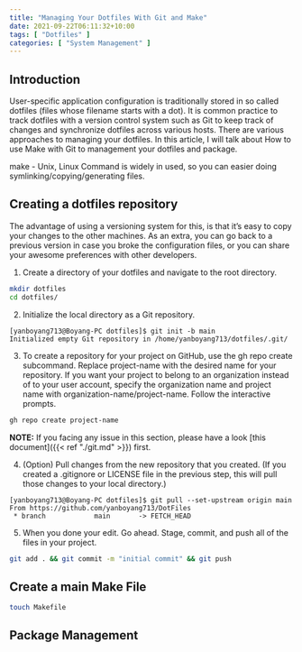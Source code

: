 ```yaml
---
title: "Managing Your Dotfiles With Git and Make"
date: 2021-09-22T06:11:32+10:00
tags: [ "Dotfiles" ]
categories: [ "System Management" ]
---
```


## Introduction
User-specific application configuration is traditionally stored in so called dotfiles (files whose filename starts with a dot). It is common practice to track dotfiles with a version control system such as Git to keep track of changes and synchronize dotfiles across various hosts.
There are various approaches to managing your dotfiles. In this article, I will talk about How to use Make with Git to management your dotfiles and package.

make - Unix, Linux Command is widely in used, so you can easier doing symlinking/copying/generating files.

## Creating a dotfiles repository
The advantage of using a versioning system for this, is that it’s easy to copy your changes to the other machines. As an extra, you can go back to a previous version in case you broke the configuration files, or you can share your awesome preferences with other developers.

1. Create a directory of your dotfiles and navigate to the root directory.
```bash
mkdir dotfiles
cd dotfiles/
```
2. Initialize the local directory as a Git repository.
```console
[yanboyang713@Boyang-PC dotfiles]$ git init -b main
Initialized empty Git repository in /home/yanboyang713/dotfiles/.git/
```

3. To create a repository for your project on GitHub, use the gh repo create subcommand. Replace project-name with the desired name for your repository. If you want your project to belong to an organization instead of to your user account, specify the organization name and project name with organization-name/project-name. Follow the interactive prompts.

```bash
gh repo create project-name
```

**NOTE:** If you facing any issue in this section, please have a look [this document]({{< ref "./git.md" >}}) first.

4. (Option) Pull changes from the new repository that you created. (If you created a .gitignore or LICENSE file in the previous step, this will pull those changes to your local directory.)
```console
[yanboyang713@Boyang-PC dotfiles]$ git pull --set-upstream origin main
From https://github.com/yanboyang713/DotFiles
 * branch            main       -> FETCH_HEAD
 ```
5. When you done your edit. Go ahead. Stage, commit, and push all of the files in your project.
```bash
git add . && git commit -m "initial commit" && git push
```

## Create a main Make File
```bash
touch Makefile
```

## Package Management

```file

```









